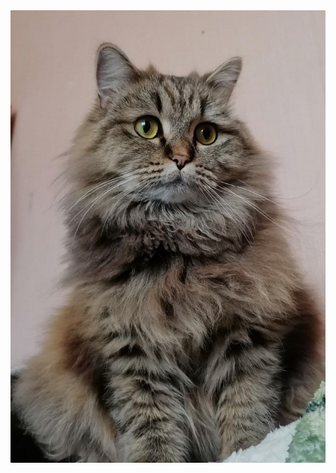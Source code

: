 <html>
    <head>
        <meta http-equiv="Content-Type" content="text/html; charset=utf-8">
        <title>Котик</title>
    </head>
   
<div class="verticalcenter">
    <img src="images/photo_5470039553726333222_y.jpg" alt="отцентрированное изображение" />
</div>

<style>
.verticalcenter {
    display: table-cell;
    height: 400px;
    vertical-align: middle;
}
</style>
